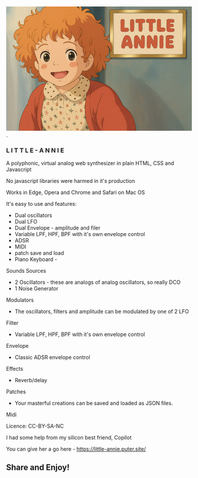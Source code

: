 
![Example Image](little-annie.jpg).

### L I T T L E -  A N N I E

A polyphonic, virtual analog web synthesizer in plain HTML, CSS and Javascript

No javascript libraries were harmed in it's production

Works in Edge, Opera and Chrome and Safari on Mac OS

It's easy to use and features: 
- Dual oscillators 
- Dual LFO
- Dual Envelope - amplitude and filer 
- Variable LPF, HPF, BPF with it's own envelope control
- ADSR
- MIDI
- patch save and load 
- Piano Keyboard - 


Sounds Sources

- 2 Oscillators - these are analogs of analog oscillators, so really DCO
- 1 Noise Generator

Modulators

- The oscillators, filters and amplitude can be modulated by one of 2 LFO

Filter

- Variable LPF, HPF, BPF with it's own envelope control

Envelope

- Classic ADSR envelope control

Effects
- Reverb/delay

Patches
- Your masterful creations can be saved and loaded as JSON files.

Midi

Licence: CC-BY-SA-NC

I had some help from my silicon best friend, Copilot

You can give her a go here - https://little-annie.puter.site/

## Share and Enjoy!
